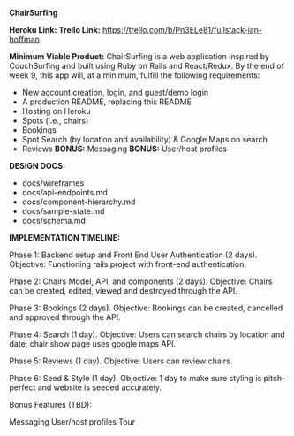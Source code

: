 **ChairSurfing**

**Heroku Link:**
**Trello Link:** https://trello.com/b/Pn3ELe81/fullstack-ian-hoffman


**Minimum Viable Product:**
ChairSurfing is a web application inspired by CouchSurfing and built using Ruby on Rails and React/Redux. By the end of week 9, this app will, at a minimum, fulfill the following requirements:

- New account creation, login, and guest/demo login
- A production README, replacing this README
- Hosting on Heroku
- Spots (i.e., chairs)
- Bookings
- Spot Search (by location and availability) & Google Maps on search
- Reviews
**BONUS:** Messaging
**BONUS:** User/host profiles


**DESIGN DOCS:**
- docs/wireframes
- docs/api-endpoints.md
- docs/component-hierarchy.md
- docs/sample-state.md
- docs/schema.md


**IMPLEMENTATION TIMELINE:**

Phase 1: Backend setup and Front End User Authentication (2 days). Objective: Functioning rails project with front-end authentication.

Phase 2: Chairs Model, API, and components (2 days). Objective: Chairs can be created, edited, viewed and destroyed through the API.

Phase 3: Bookings (2 days). Objective: Bookings can be created, cancelled and approved through the API.

Phase 4: Search (1 day). Objective: Users can search chairs by location and date; chair show page uses google maps API.

Phase 5: Reviews (1 day). Objective: Users can review chairs.

Phase 6: Seed & Style (1 day). Objective: 1 day to make sure styling is pitch-perfect and website is seeded accurately.

Bonus Features (TBD):

Messaging
User/host profiles
Tour
